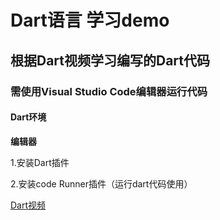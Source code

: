 # Dart语言 学习demo

## 根据Dart视频学习编写的Dart代码

### 需使用Visual Studio Code编辑器运行代码

#### Dart环境

**编辑器**

1.安装Dart插件

2.安装code Runner插件（运行dart代码使用）

[Dart视频](https://www.bilibili.com/video/BV1NJ41197UR?p=1)
